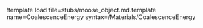 !template load file=stubs/moose_object.md.template name=CoalescenceEnergy syntax=/Materials/CoalescenceEnergy